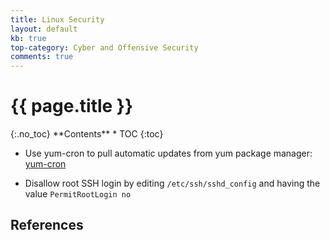 ```yaml
---
title: Linux Security
layout: default
kb: true
top-category: Cyber and Offensive Security
comments: true
---
```


<h1>{{ page.title }}</h1>
{:.no_toc}
**Contents**
* TOC
{:toc}

* Use yum-cron to pull automatic updates from yum package manager: [yum-cron](https://www.certdepot.net/rhel7-configure-automatic-updates/) 

* Disallow root SSH login by editing `/etc/ssh/sshd_config` and having the value `PermitRootLogin no`

## References

